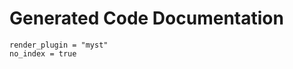 # Generated Code Documentation

```{autodoc2-object} pypi_template.module
render_plugin = "myst"
no_index = true
```
